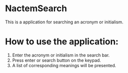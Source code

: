 # NactemSearch
This is a application for searching an acronym or initialism.

# How to use the application:
1. Enter the acronym or initialism in the search bar.
2. Press enter or search button on the keypad.
3. A list of corresponding meanings will be presented.